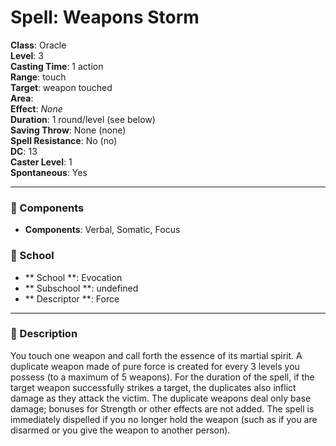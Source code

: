 
# Spell: Weapons Storm
**Class**: Oracle  
**Level**: 3  
**Casting Time**: 1 action  
**Range**: touch  
**Target**: weapon touched  
**Area**:   
**Effect**: _None_  
**Duration**: 1 round/level (see below)  
**Saving Throw**: None (none)  
**Spell Resistance**: No (no)  
**DC**: 13  
**Caster Level**: 1  
**Spontaneous**: Yes

---

### 🔮 Components
- **Components**: Verbal, Somatic, Focus

### 🏫 School
- ** School **: Evocation
- ** Subschool **: undefined
- ** Descriptor **: Force
---

### 📜 Description
You touch one weapon and call forth the essence of its martial spirit. A duplicate weapon made of pure force is created for every 3 levels you possess (to a maximum of 5 weapons). For the duration of the spell, if the target weapon successfully strikes a target, the duplicates also inflict damage as they attack the victim. The duplicate weapons deal only base damage; bonuses for Strength or other effects are not added. The spell is immediately dispelled if you no longer hold the weapon (such as if you are disarmed or you give the weapon to another person).
